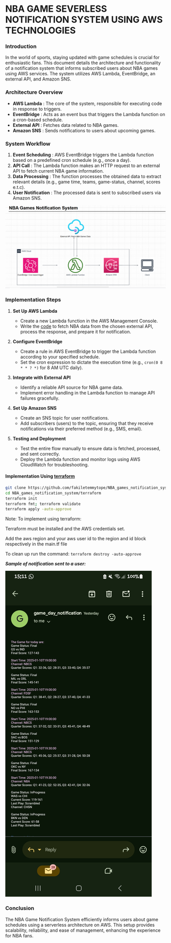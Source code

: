 # NBA GAME SEVERLESS NOTIFICATION SYSTEM USING AWS TECHNOLOGIES

### Introduction

In the world of sports, staying updated with game schedules is crucial for enthusiastic fans. This document details the architecture and functionality of a notification system that informs subscribed users about NBA games using AWS services. The system utilizes AWS Lambda, EventBridge, an external API, and Amazon SNS.

### Architecture Overview

* **AWS Lambda** : The core of the system, responsible for executing code in response to triggers.
* **EventBridge** : Acts as an event bus that triggers the Lambda function on a cron-based schedule.
* **External API** : Fetches data related to NBA games.
* **Amazon SNS** : Sends notifications to users about upcoming games.

### System Workflow

1. **Event Scheduling** : AWS EventBridge triggers the Lambda function based on a predefined cron schedule (e.g., once a day).
2. **API Call** : The Lambda function makes an HTTP request to an external API to fetch current NBA game information.
3. **Data Processing** : The function processes the obtained data to extract relevant details (e.g., game time, teams, game-status, channel, scores e.t.c).
4. **User Notification** : The processed data is sent to subscribed users via Amazon SNS.

![img](./Screenshot%202025-01-12%20152748.png)

### Implementation Steps

1. **Set Up AWS Lambda**

   * Create a new Lambda function in the AWS Management Console.
   * Write the [code](./lambda_function/main.py) to fetch NBA data from the chosen external API, process the response, and prepare it for notification.
2. **Configure EventBridge**

   * Create a rule in AWS EventBridge to trigger the Lambda function according to your specified schedule.
   * Set the cron expression to dictate the execution time (e.g., `cron(0 8 * * ? *)` for 8 AM UTC daily).
3. **Integrate with External API**

   * Identify a reliable API source for NBA game data.
   * Implement error handling in the Lambda function to manage API failures gracefully.
4. **Set Up Amazon SNS**

   * Create an SNS topic for user notifications.
   * Add subscribers (users) to the topic, ensuring that they receive notifications via their preferred method (e.g., SMS, email).
5. **Testing and Deployment**

   * Test the entire flow manually to ensure data is fetched, processed, and sent correctly.
   * Deploy the Lambda function and monitor logs using AWS CloudWatch for troubleshooting.

#### Implementation Using [terraform](./terraform)

```bash
git clone https://github.com/fakiletemmytope/NBA_games_notification_system.git
cd NBA_games_notification_system/terraform
terraform init
terraform fmt; terraform validate
terraform apply -auto-approve
```

Note: To implement using terraform:

Terraform must be installed and the AWS credentials set.

Add the aws region and your aws user id to the region and id block respectively in the main.tf file

To clean up run the command: `terraform destroy -auto-approve`

***Sample of notification sent to a user:***

![img](./Screenshot_20250112_151126_Gmail.jpg)

### Conclusion

The NBA Game Notification System efficiently informs users about game schedules using a serverless architecture on AWS. This setup provides scalability, reliability, and ease of management, enhancing the experience for NBA fans.
